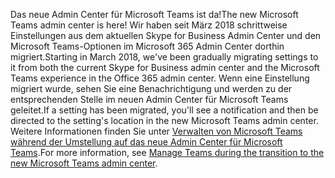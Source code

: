 <span data-ttu-id="f951c-101">Das neue Admin Center für Microsoft Teams ist da!</span><span class="sxs-lookup"><span data-stu-id="f951c-101">The new Microsoft Teams admin center is here!</span></span> <span data-ttu-id="f951c-102">Wir haben seit März 2018 schrittweise Einstellungen aus dem aktuellen Skype for Business Admin Center und den Microsoft Teams-Optionen im Microsoft 365 Admin Center dorthin migriert.</span><span class="sxs-lookup"><span data-stu-id="f951c-102">Starting in March 2018, we've been gradually migrating settings to it from both the current Skype for Business admin center and the Microsoft Teams experience in the Office 365 admin center.</span></span> <span data-ttu-id="f951c-103">Wenn eine Einstellung migriert wurde, sehen Sie eine Benachrichtigung und werden zu der entsprechenden Stelle im neuen Admin Center für Microsoft Teams geleitet.</span><span class="sxs-lookup"><span data-stu-id="f951c-103">If a setting has been migrated, you'll see a notification and then be directed to the setting's location in the new Microsoft Teams admin center.</span></span> <span data-ttu-id="f951c-104">Weitere Informationen finden Sie unter [Verwalten von Microsoft Teams während der Umstellung auf das neue Admin Center für Microsoft Teams](../manage-teams-skypeforbusiness-admin-center.md).</span><span class="sxs-lookup"><span data-stu-id="f951c-104">For more information, see [Manage Teams during the transition to the new Microsoft Teams admin center](../manage-teams-skypeforbusiness-admin-center.md).</span></span>
